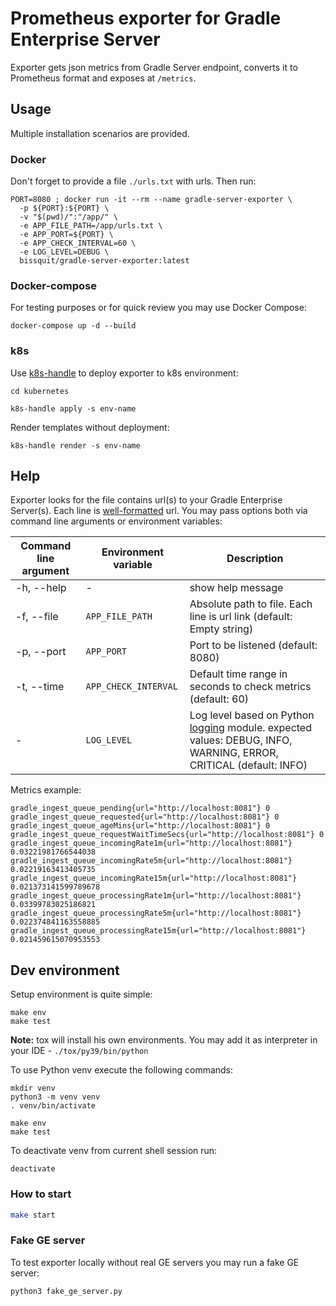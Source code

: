 # Prometheus exporter for Gradle Enterprise Server

Exporter gets json metrics from Gradle Server endpoint, converts it to Prometheus format and exposes at `/metrics`.

## Usage

Multiple installation scenarios are provided.

### Docker

Don't forget to provide a file `./urls.txt` with urls. Then run:

```shell script
PORT=8080 ; docker run -it --rm --name gradle-server-exporter \
  -p ${PORT}:${PORT} \
  -v "$(pwd)/":"/app/" \
  -e APP_FILE_PATH=/app/urls.txt \
  -e APP_PORT=${PORT} \
  -e APP_CHECK_INTERVAL=60 \
  -e LOG_LEVEL=DEBUG \
  bissquit/gradle-server-exporter:latest
```

### Docker-compose

For testing purposes or for quick review you may use Docker Compose:

```shell script
docker-compose up -d --build
```

### k8s

Use [k8s-handle](https://github.com/2gis/k8s-handle) to deploy exporter to k8s environment:

```shell script
cd kubernetes
```
```shell script
k8s-handle apply -s env-name
```

Render templates without deployment:

```shell script
k8s-handle render -s env-name
```

## Help

Exporter looks for the file contains url(s) to your Gradle Enterprise Server(s). Each line is [well-formatted](https://validators.readthedocs.io/en/latest/#module-validators.url) url.
You may pass options both via command line arguments or environment variables:

|Command line argument|Environment variable|Description|
| ----------- | ----------- | ----------- |
|-h, --help|-|show help message|
|-f, --file|`APP_FILE_PATH`|Absolute path to file. Each line is url link (default: Empty string)|
|-p, --port|`APP_PORT`|Port to be listened (default: 8080)|
|-t, --time|`APP_CHECK_INTERVAL`|Default time range in seconds to check metrics (default: 60)|
|-|`LOG_LEVEL`|Log level based on Python [logging](https://docs.python.org/3/library/logging.html) module. expected values: DEBUG, INFO, WARNING, ERROR, CRITICAL (default: INFO)|

Metrics example:

```text
gradle_ingest_queue_pending{url="http://localhost:8081"} 0
gradle_ingest_queue_requested{url="http://localhost:8081"} 0
gradle_ingest_queue_ageMins{url="http://localhost:8081"} 0
gradle_ingest_queue_requestWaitTimeSecs{url="http://localhost:8081"} 0
gradle_ingest_queue_incomingRate1m{url="http://localhost:8081"} 0.03221981766544038
gradle_ingest_queue_incomingRate5m{url="http://localhost:8081"} 0.02219163413405735
gradle_ingest_queue_incomingRate15m{url="http://localhost:8081"} 0.021373141599789678
gradle_ingest_queue_processingRate1m{url="http://localhost:8081"} 0.03399783025186821
gradle_ingest_queue_processingRate5m{url="http://localhost:8081"} 0.022374841163558885
gradle_ingest_queue_processingRate15m{url="http://localhost:8081"} 0.021459615070953553
```


## Dev environment

Setup environment is quite simple:
```shell script
make env
make test
```
**Note:** tox will install his own environments. You may add it as interpreter in your IDE - `./tox/py39/bin/python`

To use Python venv execute the following commands:
```shell script
mkdir venv
python3 -m venv venv
. venv/bin/activate

make env
make test
```
To deactivate venv from current shell session run:
```shell script
deactivate
```

### How to start

```bash
make start
```

### Fake GE server

To test exporter locally without real GE servers you may run a fake GE server:

```shell script
python3 fake_ge_server.py
```
